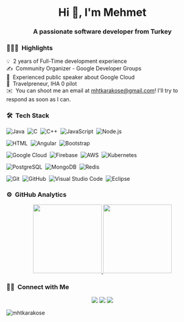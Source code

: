 
<h1 align="center">Hi 👋, I'm Mehmet</h1>
<h3 align="center">A passionate software developer from Turkey</h3>
 

### 👨🏻‍💻 &nbsp;Highlights

💡 &nbsp;2 years of Full-Time development experience\
✍️ &nbsp;Community Organizer - Google Developer Groups\
💬 &nbsp;Experienced public speaker about Google Cloud\
🛫 &nbsp;Travelpreneur, IHA 0 pilot\
✉️ &nbsp;You can shoot me an email at mhtkarakose@gmail.com! I'll try to respond as soon as I can. 

### 🛠 &nbsp;Tech Stack

![Java](https://img.shields.io/badge/-Java-05122A?style=flat&logo=Java&logoColor=FFA518)&nbsp;
![C](https://img.shields.io/badge/-C-05122A?style=flat&logo=C&logoColor=A8B9CC)&nbsp;
![C++](https://img.shields.io/badge/-C++-05122A?style=flat&logo=C%2B%2B&logoColor=00599C)&nbsp;
![JavaScript](https://img.shields.io/badge/-JavaScript-05122A?style=flat&logo=javascript)&nbsp; 
![Node.js](https://img.shields.io/badge/-Node.js-05122A?style=flat&logo=node.js)

![HTML](https://img.shields.io/badge/-HTML-05122A?style=flat&logo=HTML5)&nbsp;
![Angular](https://img.shields.io/badge/-angular-05122A?style=flat&logo=angular)&nbsp;
![Bootstrap](https://img.shields.io/badge/-Bootstrap-05122A?style=flat&logo=bootstrap&logoColor=563D7C)

![Google Cloud](https://img.shields.io/badge/-google-05122A?style=flat&logo=google-cloud)&nbsp;
![Firebase](https://img.shields.io/badge/-firebase-05122A?style=flat&logo=firebase)&nbsp;
![AWS](https://img.shields.io/badge/-amazon-05122A?style=flat&logo=amazon)&nbsp;
![Kubernetes](https://img.shields.io/badge/-kubernetes-05122A?style=flat&logo=kubernetes)

![PostgreSQL](https://img.shields.io/badge/-postgresql-05122A?style=flat&logo=postgresql)&nbsp;
![MongoDB](https://img.shields.io/badge/-mongodb-05122A?style=flat&logo=mongodb)&nbsp;
![Redis](https://img.shields.io/badge/-redis-05122A?style=flat&logo=redis)

![Git](https://img.shields.io/badge/-Git-05122A?style=flat&logo=git)&nbsp;
![GitHub](https://img.shields.io/badge/-GitHub-05122A?style=flat&logo=github)&nbsp;
![Visual Studio Code](https://img.shields.io/badge/-Visual%20Studio%20Code-05122A?style=flat&logo=visual-studio-code&logoColor=007ACC)&nbsp;
![Eclipse](https://img.shields.io/badge/-Eclipse-05122A?style=flat&logo=eclipse-ide&logoColor=2C2255)

### ⚙️ &nbsp;GitHub Analytics

<p align="center">
<a href="https://github.com/mhtkarakose">
  <img height="180em" src="https://github-readme-stats-eight-theta.vercel.app/api?username=mhtkarakose&show_icons=true&theme=algolia&include_all_commits=true&count_private=true"/>
  <img height="180em" src="https://github-readme-stats-eight-theta.vercel.app/api/top-langs/?username=mhtkarakose&layout=compact&langs_count=8&theme=algolia"/>
</a>
</p>

### 🤝🏻 &nbsp;Connect with Me

<p align="center"> 
<a href="https://linkedin.com/in/mehmet-karakose/"><img src="https://img.shields.io/badge/-Mehmet%20Karakose-0077B5?style=flat&logo=Linkedin&logoColor=white"/></a>
<a href="mailto:mhtkarakose@gmail.com"><img src="https://img.shields.io/badge/-mhtkarakose@gmail.com-D14836?style=flat&logo=Gmail&logoColor=white"/></a>
<a href="https://instagram.com/mhtkarakose"><img src="https://img.shields.io/badge/-@mhtkarakose-E4405F?style=flat&logo=Instagram&logoColor=white"/></a>   
</p>

<p align="left"> <img src="https://komarev.com/ghpvc/?username=mhtkarakose" alt="mhtkarakose" /> </p>
